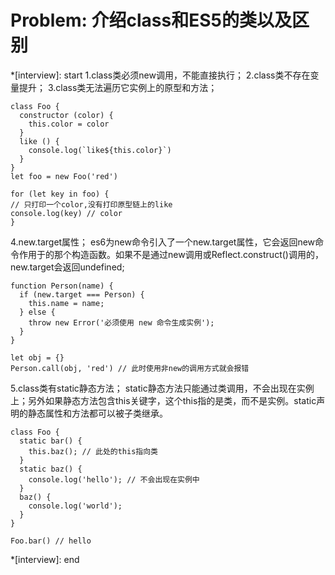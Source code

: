 # Problem: 介绍class和ES5的类以及区别

*[interview]: start
  1.class类必须new调用，不能直接执行；
  2.class类不存在变量提升；
  3.class类无法遍历它实例上的原型和方法；
  ```
  class Foo {
    constructor (color) {
      this.color = color
    }
    like () {
      console.log(`like${this.color}`)
    }
  }
  let foo = new Foo('red')

  for (let key in foo) {
  // 只打印一个color,没有打印原型链上的like
  console.log(key) // color
  }
  ```
  4.new.target属性；
  es6为new命令引入了一个new.target属性，它会返回new命令作用于的那个构造函数。如果不是通过new调用或Reflect.construct()调用的，new.target会返回undefined;
  ```
  function Person(name) {
    if (new.target === Person) {
      this.name = name;
    } else {
      throw new Error('必须使用 new 命令生成实例');
    }
  }

  let obj = {}
  Person.call(obj, 'red') // 此时使用非new的调用方式就会报错
  ```
  5.class类有static静态方法；
  static静态方法只能通过类调用，不会出现在实例上；另外如果静态方法包含this关键字，这个this指的是类，而不是实例。static声明的静态属性和方法都可以被子类继承。
  ```
  class Foo {
    static bar() {
      this.baz(); // 此处的this指向类
    }
    static baz() {
      console.log('hello'); // 不会出现在实例中
    }
    baz() {
      console.log('world');
    }
  }

Foo.bar() // hello
  ```
*[interview]: end
